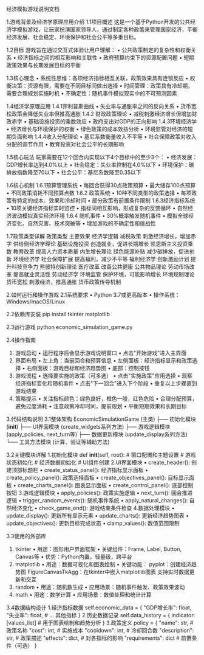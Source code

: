 经济模拟游戏说明文档

1.游戏背景及经济学原理应用介绍
1.1项目概述
这是一个基于Python开发的公共经济学模拟游戏，让玩家扮演国家领导人，通过制定各种政策来管理国家经济，平衡经济发展、社会稳定、环境保护和社会公平等多重目标。

1.2目标
游戏旨在通过交互式体验让用户理解：
•	公共政策制定的复杂性和权衡关系
•	经济指标之间的相互影响和关联性
•	政府预算约束下的资源配置问题
•	短期政策效果与长期发展目标的平衡

1.3核心理念
•	系统性思维：各项经济指标相互关联，政策效果具有连锁反应
•	权衡决策：资源有限，需要在不同目标间做出选择
•	时间管理：政策具有冷却期，需要合理规划实施时机
•	不确定性：随机事件模拟现实中的不可预测因素

1.4经济学原理应用
1.4.1菲利普斯曲线
•	失业率与通胀率之间的反向关系
•	货币宽松政策会降低失业率但推高通胀
1.4.2 财政政策理论
•	减税刺激经济增长但增加财政赤字
•	基础设施投资的乘数效应
•	政府支出对GDP的正向影响
1.4.3环境经济学
•	经济增长与环境保护的权衡
•	绿色政策的成本效益分析
•	环境监管对经济的短期负面影响
1.4.4收入分配理论
•	基尼系数衡量收入不平等
•	社会保障政策对收入分配的调节作用
•	教育投资对社会公平的长期影响

1.5核心玩法
玩家需要在12个回合内实现以下4个目标中的至少3个：
•	经济发展：GDP增长率达到4.0%以上
•	社会稳定：失业率控制在4.0%以下
•	环境保护：碳排放指数降至70以下
•	社会公平：基尼系数降至0.35以下

1.6核心机制
1.6.1预算管理系统
•	每回合获得30点政策预算
•	最大储存100点预算
•	不同政策消耗不同预算点数
1.6.2 政策系统
•	10种不同类型的政策选择
•	每项政策有特定的成本、效果和冷却时间
•	部分政策有前置条件限制
1.6.3经济指标系统
•	10项关键经济指标实时监控
•	指标间相互影响，形成复杂的反馈循环
•	自然经济波动模拟真实经济环境
1.6.4 随机事件
•	30%概率触发随机事件
•	模拟全球经济变化、自然灾害、技术突破等
•	增加游戏的不确定性和挑战性

1.7政策类型详解
政策类型	主要效果	经济学逻辑
减税政策	刺激经济增长，增加赤字	供给侧经济学理论
基础设施投资	创造就业，促进长期增长	凯恩斯主义投资乘数
教育改革	提高人力资本质量	内生增长理论
绿色能源补贴	减少碳排放，促进创新	环境经济学
社会保障扩展	提高福利，减少不平等	福利经济学
创新激励计划	提升科技竞争力	熊彼特创新理论
医疗改革	改善公共健康	公共物品理论
劳动市场改革	提高就业灵活性	劳动经济学
环境监管	保护环境，可能影响增长	环境规制理论
货币宽松	刺激经济，推高通胀	货币政策传导机制


2.如何运行和操作游戏
2.1系统要求
•	Python 3.7或更高版本
•	操作系统：Windows/macOS/Linux

2.2依赖库安装
pip install tkinter matplotlib

2.3运行游戏
python economic_simulation_game.py

2.4操作指南
1. 游戏启动
•	运行程序后会显示游戏说明窗口
•	点击"开始游戏"进入主界面
2. 界面布局
•	左上角：当前回合和预算信息
•	左侧面板：经济指标显示和政策选择
•	右侧面板：游戏目标和经济趋势图
•	底部：控制按钮
3. 游戏流程
•	选择要实施的政策（可多选）
•	点击"实施政策"应用选择
•	观察经济指标变化和随机事件
•	点击"下一回合"进入下个阶段
•	重复以上步骤直到游戏结束
4. 策略提示
•	关注指标颜色：绿色良好，橙色一般，红色危险
•	合理分配预算，避免过度消耗
•	注意政策冷却时间，提前规划
•	平衡短期效果和长期目标

3.代码结构说明
3.1整体架构
EconomicSimulationGame (主类)
├── 初始化模块 (__init__)
├── UI界面模块 (create_widgets系列方法)
├── 游戏逻辑模块 (apply_policies, next_turn等)
├── 数据更新模块 (update_display系列方法)
└── 工具方法模块 (计算、验证等辅助方法)

3.2关键模块详解
1.初始化模块
def __init__(self, root):
    # 窗口配置和主题设置
    # 游戏状态初始化
    # 经济数据初始化
    # UI组件创建
2.UI界面模块
•	create_header(): 创建顶部标题栏
•	create_status_panel(): 经济指标显示面板
•	create_policy_panel(): 政策选择面板
•	create_objectives_panel(): 目标显示面板
•	create_charts_panel(): 图表显示面板
•	create_control_panel(): 底部控制按钮
3.游戏逻辑模块
•	apply_policies(): 政策实施逻辑
•	next_turn(): 回合推进逻辑
•	trigger_random_events(): 随机事件系统
•	apply_natural_changes(): 自然经济变化
•	check_game_end(): 游戏结束条件检查
4.数据处理模块
•	update_display(): 更新所有显示元素
•	update_charts(): 更新经济趋势图表
•	update_objectives(): 更新目标完成状态
•	clamp_values(): 数值范围限制

3.3使用的外部库
1. tkinter
•	用途：图形用户界面框架
•	关键组件：Frame, Label, Button, Canvas等
•	优势：Python内置，轻量级，跨平台
2. matplotlib
•	用途：数据可视化和图表绘制
•	关键功能： 
pyplot：创建经济趋势图
FigureCanvasTkAgg：在tkinter中嵌入matplotlib图表
支持实时数据更新和交互
3. random
•	用途：随机数生成
•	应用场景：随机事件触发、政策效果波动
4. math
•	用途：数学计算
•	应用场景：数值处理和统计计算

3.4数据结构设计
1.经济指标数据
self.economic_data = {
    "GDP增长率": float,
    "失业率": float,
    # ... 其他指标
}
2.历史数据记录
self.data_history = {
    indicator: [values_list]
    # 用于图表绘制和趋势分析
}
3.政策定义
policy = {
    "name": str,           # 政策名称
    "cost": int,           # 实施成本
    "cooldown": int,       # 冷却回合数
    "description": str,    # 政策描述
    "effects": dict,       # 对各指标的影响
    "requirements": dict   # 前置条件（可选）
}

